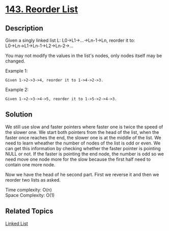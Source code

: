 # [143. Reorder List](https://leetcode.com/problems/reorder-list)

## Description

Given a singly linked list L: L0→L1→…→Ln-1→Ln,
reorder it to: L0→Ln→L1→Ln-1→L2→Ln-2→…

You may not modify the values in the list's nodes, only nodes itself may be changed.

Example 1:

```
Given 1->2->3->4, reorder it to 1->4->2->3.
```

Example 2:

```
Given 1->2->3->4->5, reorder it to 1->5->2->4->3.
```

## Solution

We still use slow and faster pointers where faster one is twice the speed of the slower one. We start both pointers from the head of the list, when the faster once reaches the end, the slower one is at the middle of the list. We need to learn wheather the number of nodes of the list is odd or even. We can get this information by checking whether the faster pointer is pointing NULL or not. If the faster is pointing the end node, the number is odd so we need move one node more for the slow because the first half need to contain one more node.

Now we have the head of he second part. First we reverse it and then we reorder two lists as asked.

Time complexity: O(n)<br>Space Complexity: O(1)

## Related Topics

[Linked List](https://leetcode.com/tag/linked-list/) 